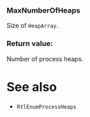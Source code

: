 ### MaxNumberOfHeaps

Size of `HeapArray`.

### Return value:

Number of process heaps.

# See also

* `RtlEnumProcessHeaps`

